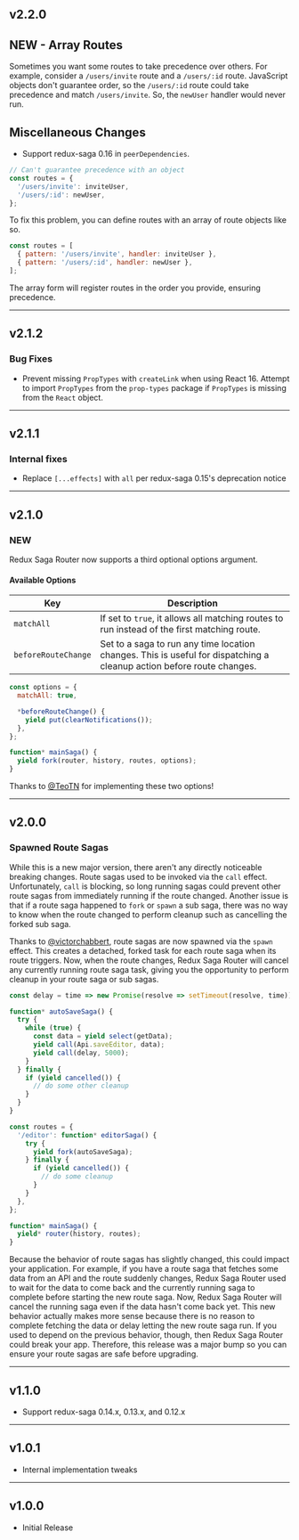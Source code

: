 ## v2.2.0

## NEW - Array Routes

Sometimes you want some routes to take precedence over others. For example,
consider a `/users/invite` route and a `/users/:id` route. JavaScript objects
don't guarantee order, so the `/users/:id` route could take precedence and match
`/users/invite`. So, the `newUser` handler would never run.

## Miscellaneous Changes

* Support redux-saga 0.16 in `peerDependencies`.

```js
// Can't guarantee precedence with an object
const routes = {
  '/users/invite': inviteUser,
  '/users/:id': newUser,
};
```

To fix this problem, you can define routes with an array of route objects like
so.

```js
const routes = [
  { pattern: '/users/invite', handler: inviteUser },
  { pattern: '/users/:id', handler: newUser },
];
```

The array form will register routes in the order you provide, ensuring
precedence.

---

## v2.1.2

### Bug Fixes

* Prevent missing `PropTypes` with `createLink` when using React 16. Attempt to import `PropTypes` from the `prop-types` package if `PropTypes` is missing from the `React` object.

---

## v2.1.1

### Internal fixes

* Replace `[...effects]` with `all` per redux-saga 0.15's deprecation notice

---

## v2.1.0

### NEW

Redux Saga Router now supports a third optional options argument.

#### Available Options

Key                 | Description
--------------------|--------------------------------------------------------
`matchAll`          | If set to `true`, it allows all matching routes to run instead of the first matching route.
`beforeRouteChange` | Set to a saga to run any time location changes. This is useful for dispatching a cleanup action before route changes.

```js
const options = {
  matchAll: true,

  *beforeRouteChange() {
    yield put(clearNotifications());
  },
};

function* mainSaga() {
  yield fork(router, history, routes, options);
}
```

Thanks to [@TeoTN](https://github.com/TeoTN) for implementing these two options!

---

## v2.0.0

### Spawned Route Sagas

While this is a new major version, there aren't any directly noticeable breaking
changes. Route sagas used to be invoked via the `call` effect. Unfortunately,
`call` is blocking, so long running sagas could prevent other route sagas from
immediately running if the route changed. Another issue is that if a route saga
happened to `fork` or `spawn` a sub saga, there was no way to know when the
route changed to perform cleanup such as cancelling the forked sub saga.

Thanks to [@victorchabbert](https://github.com/victorchabbert), route sagas are
now spawned via the `spawn` effect. This creates a detached, forked task for
each route saga when its route triggers. Now, when the route changes, Redux Saga
Router will cancel any currently running route saga task, giving you the
opportunity to perform cleanup in your route saga or sub sagas.

```js
const delay = time => new Promise(resolve => setTimeout(resolve, time));

function* autoSaveSaga() {
  try {
    while (true) {
      const data = yield select(getData);
      yield call(Api.saveEditor, data);
      yield call(delay, 5000);
    }
  } finally {
    if (yield cancelled()) {
      // do some other cleanup
    }
  }
}

const routes = {
  '/editor': function* editorSaga() {
    try {
      yield fork(autoSaveSaga);
    } finally {
      if (yield cancelled()) {
        // do some cleanup
      }
    }
  },
};

function* mainSaga() {
  yield* router(history, routes);
}
```

Because the behavior of route sagas has slightly changed, this could impact your
application. For example, if you have a route saga that fetches some data from
an API and the route suddenly changes, Redux Saga Router used to wait for the
data to come back and the currently running saga to complete before starting the
new route saga. Now, Redux Saga Router will cancel the running saga even if the
data hasn't come back yet. This new behavior actually makes more sense because
there is no reason to complete fetching the data or delay letting the new route
saga run. If you used to depend on the previous behavior, though, then Redux
Saga Router could break your app. Therefore, this release was a major bump so
you can ensure your route sagas are safe before upgrading.

---

## v1.1.0

- Support redux-saga 0.14.x, 0.13.x, and 0.12.x

---

## v1.0.1

- Internal implementation tweaks

---

## v1.0.0

- Initial Release
